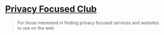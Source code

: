 # [Privacy Focused Club](https://privacyfocused.club/)

> For those interested in finding privacy focused services and websites to use on the web.
